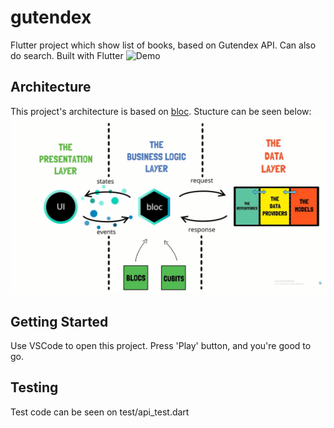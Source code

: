 # gutendex

Flutter project which show list of books, based on Gutendex API. Can also do search. Built with Flutter 
![Demo](https://github.com/adityawibisana/gutendex/blob/main/git/video-demo.gif)

## Architecture
This project's architecture is based on [bloc](https://pub.dev/packages/flutter_bloc). Stucture can be seen below:
![App Structure](https://github.com/adityawibisana/gutendex/blob/main/git/app-structure.png)

## Getting Started
Use VSCode to open this project. Press 'Play' button, and you're good to go.

## Testing
Test code can be seen on test/api_test.dart
